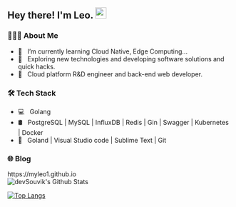 <h2> Hey there! I'm Leo. <img src="https://github.com/souvikguria98/souvikguria98/blob/master/Hi.gif" width="25"></h2>

<h3> 👨🏻‍💻 About Me </h3>

- 🔭 &nbsp; I’m currently learning Cloud Native, Edge Computing...
- 🤔 &nbsp; Exploring new technologies and developing software solutions and quick hacks.
- 💼 &nbsp; Cloud platform R&D engineer and back-end web developer.

<h3>🛠 Tech Stack</h3>

- 💻 &nbsp; Golang
- 🛢 &nbsp; PostgreSQL | MySQL | InfluxDB | Redis | Gin | Swagger | Kubernetes | Docker
- 🔧 &nbsp; Goland | Visual Studio code | Sublime Text | Git

<h3>🌐 Blog</h3>
https://myleo1.github.io

<br>

<img align="center" src="https://github-readme-stats.vercel.app/api?username=myleo1&include_all_commits=true&count_private=true&show_icons=true&line_height=20&title_color=7A7ADB&icon_color=2234AE&text_color=D3D3D3&bg_color=0,000000,130F40" alt="devSouvik's Github Stats">

</br>

[![Top Langs](https://github-readme-stats.vercel.app/api/top-langs/?username=myleo1&layout=compact&text_color=daf7dc&bg_color=151515)](https://github.com/devSouvik/github-readme-stats)

